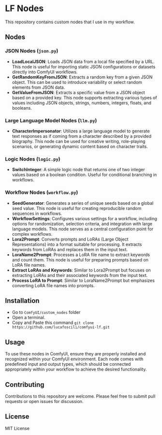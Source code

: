 # LF Nodes

This repository contains custom nodes that I use in my workflow.

## Nodes

### JSON Nodes (`json.py`)

- **LoadLocalJSON**: Loads JSON data from a local file specified by a URL. This node is useful for importing static JSON configurations or datasets directly into ComfyUI workflows.
- **GetRandomKeyFromJSON**: Extracts a random key from a given JSON object. This can be used to introduce variability or select random elements from JSON data.
- **GetValueFromJSON**: Extracts a specific value from a JSON object based on a provided key. This node supports extracting various types of values including JSON objects, strings, numbers, integers, floats, and booleans.

### Large Language Model Nodes (`llm.py`)

- **CharacterImpersonator**: Utilizes a large language model to generate text responses as if coming from a character described by a provided biography. This node can be used for creative writing, role-playing scenarios, or generating dynamic content based on character traits.

### Logic Nodes (`logic.py`)

- **SwitchInteger**: A simple logic node that returns one of two integer values based on a boolean condition. Useful for conditional branching in workflows.

### Workflow Nodes (`workflow.py`)

- **SeedGenerator**: Generates a series of unique seeds based on a global seed value. This node is useful for creating reproducible random sequences in workflows.
- **WorkflowSettings**: Configures various settings for a workflow, including options for randomization, selection criteria, and integration with large language models. This node serves as a central configuration point for complex workflows.
- **Lora2Prompt**: Converts prompts and LoRAs (Large Object Representations) into a format suitable for processing. It extracts keywords from LoRAs and replaces them in the input text.
- **LoraName2Prompt**: Processes a LoRA file name to extract keywords and count them. This node is useful for preparing prompts based on LoRA file names.
- **Extract LoRAs and Keywords**: Similar to Lora2Prompt but focuses on extracting LoRAs and their associated keywords from the input text.
- **Process LoRA to Prompt**: Similar to LoraName2Prompt but emphasizes converting LoRA file names into prompts.

## Installation

- Go to `ComfyUI/custom_nodes` folder
- Open a terminal.
- Copy and Paste this command `git clone https://github.com/lucafoscili/comfyui-lf.git`

## Usage

To use these nodes in ComfyUI, ensure they are properly installed and recognized within your ComfyUI environment. Each node comes with predefined input and output types, which should be connected appropriately within your workflow to achieve the desired functionality.

## Contributing

Contributions to this repository are welcome. Please feel free to submit pull requests or open issues for discussion.

## License

MIT License
